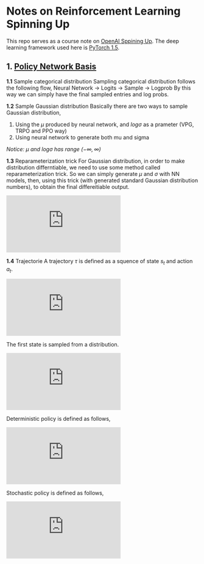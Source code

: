 # Notes on Reinforcement Learning Spinning Up

This repo serves as a course note on [OpenAI Sppining Up](https://spinningup.openai.com/en/latest/).
The deep learning framework used here is [PyTorch 1.5](https://https://pytorch.org/).

## 1. [Policy Network Basis](./intro_policynet/policy.py)
**1.1** Sample categorical distribution
Sampling categorical distribution follows the following flow,
Neural Network -> Logits -> Sample -> Logprob
By this way we can simply have the final sampled entries and log probs.

**1.2** Sample Gaussian distribution
Basically there are two ways to sample Gaussian distribution,

1. Using the $\mu$ produced by neural network, and $log \sigma$ as a prameter (VPG, TRPO and PPO way)
2. Using neural network to generate both mu and sigma

*Notice: $\mu$ and $log \sigma$ has range $(-\infty, \infty)$*

**1.3** Reparameterization trick
For Gaussian distribution, in order to make distribution differntiable, we need to use some method called reparameterization trick. So we can simply generate $\mu$ and $\sigma$ with NN models, then, using this trick (with generated standard Gaussian distribution numbers), to obtain the final differeitiable output.

![Eqn](https://microsoft.codecogs.com/svg.latex?%5Cmathbf%7BX%7D%20%5Csim%20N%28%5Cmu%2C%20%5Csigma%29%20%5Cto%20%5Cmathbf%7BX%7D%20%5Csim%20%5Cmu%20%2B%20%5Csigma%20%5Ccdot%20N%280%2C%201%29%20)
<!--$$\mathbf{X} \sim N(\mu, \sigma) \to \mathbf{X} \sim \mu + \sigma \cdot N(0, 1) $$-->


**1.4** Trajectorie
A trajectory $\tau$ is defined as a squence of state $s_t$ and action $a_t$.

![Eqn](https://microsoft.codecogs.com/svg.latex?%20%5Ctau%20%3D%20%28s_0%2C%20a_0%2C%20s_1%2C%20a_1%2C%20...%29)
<!--$$ \tau = (s_0, a_0, s_1, a_1, ...)$$-->


The first state is sampled from a distribution.

![Eqn](https://microsoft.codecogs.com/svg.latex?%20s_0%20%5Csim%20%5Crho_0%28%5Ccdot%29)
<!--$$ s_0 \sim \rho_0(\cdot)$$-->


Deterministic policy is defined as follows,

![Eqn](https://microsoft.codecogs.com/svg.latex?s_%7Bt%2B1%7D%20%3D%20f%28s_t%20%2B%20a_t%29)
<!--$$s_{t+1} = f(s_t + a_t)$$-->


Stochastic policy is defined as follows,

![Eqn](https://microsoft.codecogs.com/svg.latex?s_%7Bt%2B1%7D%20%5Csim%20P%28%5Ccdot%20%7C%20s_t%2C%20a_t%29)
<!--$$s_{t+1} \sim P(\cdot | s_t, a_t)$$-->

